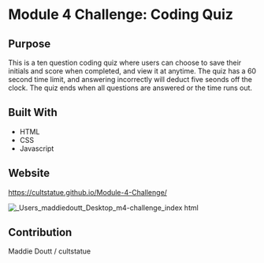 # Module 4 Challenge: Coding Quiz

## Purpose
This is a ten question coding quiz where users can choose to save their initials and score when completed, and view it at anytime. The quiz has a 60 second time limit, and answering incorrectly will deduct five seonds off the clock. The quiz ends when all questions are answered or the time runs out.

## Built With
* HTML
* CSS
* Javascript

## Website
https://cultstatue.github.io/Module-4-Challenge/

![_Users_maddiedoutt_Desktop_m4-challenge_index html](https://user-images.githubusercontent.com/105083634/174513172-df45cba4-2eff-444c-8c5b-ca775136ef88.png)



## Contribution
Maddie Doutt / cultstatue

